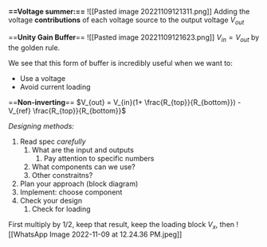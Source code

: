 **==Voltage summer:==**
![[Pasted image 20221109121311.png]]
Adding the voltage **contributions** of each voltage source to the output voltage $V_{out}$

==**Unity Gain Buffer**==
![[Pasted image 20221109121623.png]]
$V_{in} = V_{out}$ by the golden rule. 

We see that this form of buffer is incredibly useful when we want to:
- Use a voltage
- Avoid current loading

==**Non-inverting**==
$V_{out} = V_{in}(1+ \frac{R_{top}}{R_{bottom}}) - V_{ref} \frac{R_{top}}{R_{bottom}}$

*Designing methods:*
1. Read spec *carefully*
	1. What are the input and outputs 
		1. Pay attention to specific numbers
	2. What components can we use?
	3. Other constraitns?
2. Plan your approach (block diagram)
3. Implement: choose component
4. Check your design 
	1. Check for loading

First multiply by 1/2, keep that result, keep the loading block $V_x$, then 
![[WhatsApp Image 2022-11-09 at 12.24.36 PM.jpeg]]
